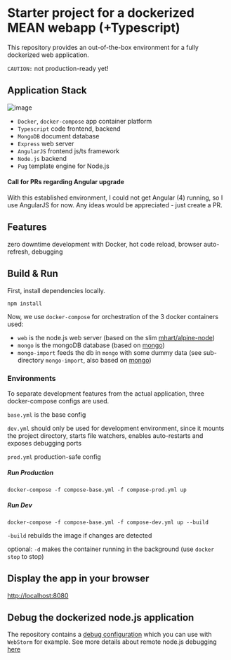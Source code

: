 # Starter project for a dockerized MEAN webapp (+Typescript)
This repository provides an out-of-the-box environment for a fully dockerized web application. 

`CAUTION:` not production-ready yet!

## Application Stack
![image](http://i65.tinypic.com/atvtl.jpg)

* `Docker`, `docker-compose` app container platform
* `Typescript` code frontend, backend
* `MongoDB` document database
* `Express` web server
* `AngularJS` frontend js/ts framework
* `Node.js` backend
* `Pug` template engine for Node.js

#### Call for PRs regarding Angular upgrade
With this established environment, I could not get Angular (4) running, so I use AngularJS for now. 
Any ideas would be appreciated - just create a PR.

## Features
zero downtime development with Docker, hot code reload, browser auto-refresh, debugging


## Build & Run
First, install dependencies locally. 

`npm install`

Now, we use `docker-compose` for orchestration of the 3 docker containers used:

- `web` is the node.js web server (based on the slim [mhart/alpine-node](https://hub.docker.com/r/mhart/alpine-node/))
- `mongo` is the mongoDB database (based on [mongo](https://hub.docker.com/_/mongo/))
- `mongo-import` feeds the db in `mongo` with some dummy data (see sub-directory `mongo-import`, also based on [mongo](https://hub.docker.com/_/mongo/))

### Environments

To separate development features from the actual application, three docker-compose configs are used.

`base.yml` is the base config

`dev.yml` should only be used for development environment, since it mounts the project directory, starts file watchers, enables auto-restarts and exposes debugging ports

`prod.yml` production-safe config

##### Run Production
`docker-compose -f compose-base.yml -f compose-prod.yml up`

##### Run Dev
`docker-compose -f compose-base.yml -f compose-dev.yml up --build`

`-build` rebuilds the image if changes are detected

optional: `-d` makes the container running in the background (use `docker stop` to stop)


## Display the app in your browser

[http://localhost:8080](http://localhost:8080)

## Debug the dockerized node.js application
The repository contains a [debug configuration](.idea/runConfigurations/node_debug_5858.xml) which you can use with `WebStorm` for example. 
See more details about remote node.js debugging [here](https://www.jetbrains.com/help/webstorm/2017.1/run-debug-configuration-node-js-remote-debug.html)


